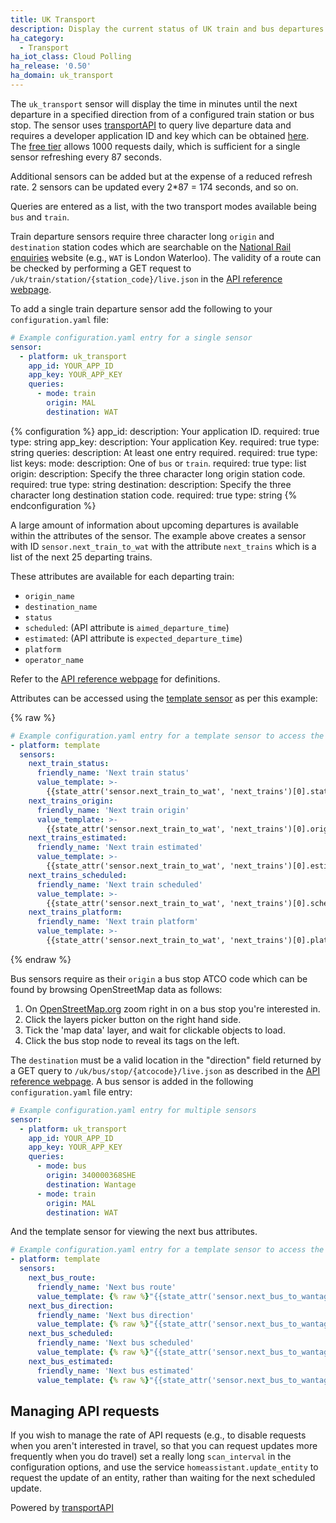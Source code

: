 ```yaml
---
title: UK Transport
description: Display the current status of UK train and bus departures.
ha_category:
  - Transport
ha_iot_class: Cloud Polling
ha_release: '0.50'
ha_domain: uk_transport
---
```


The `uk_transport` sensor will display the time in minutes until the next departure in a specified direction from of a configured train station or bus stop. The sensor uses [transportAPI](https://www.transportapi.com/) to query live departure data and requires a developer application ID and key which can be obtained [here](https://developer.transportapi.com/). The [free tier](https://www.transportapi.com/plans/) allows 1000 requests daily, which is sufficient for a single sensor refreshing every 87 seconds.

<div class='note warning'>

Additional sensors can be added but at the expense of a reduced refresh rate. 2 sensors can be updated every 2*87 = 174 seconds, and so on.

</div>

Queries are entered as a list, with the two transport modes available being `bus` and `train`.

Train departure sensors require three character long `origin` and `destination` station codes which are searchable on the [National Rail enquiries](https://www.nationalrail.co.uk/times_fares/ldb.aspx) website (e.g., `WAT` is London Waterloo). The validity of a route can be checked by performing a GET request to `/uk/train/station/{station_code}/live.json` in the [API reference webpage](https://developer.transportapi.com/docs?raml=https://transportapi.com/v3/raml/transportapi.raml#request_uk_train_station_station_code_live_json).

To add a single train departure sensor add the following to your `configuration.yaml` file:

```yaml
# Example configuration.yaml entry for a single sensor
sensor:
  - platform: uk_transport
    app_id: YOUR_APP_ID
    app_key: YOUR_APP_KEY
    queries:
      - mode: train
        origin: MAL
        destination: WAT
```

{% configuration %}
app_id:
  description: Your application ID.
  required: true
  type: string
app_key:
  description: Your application Key.
  required: true
  type: string
queries:
  description: At least one entry required.
  required: true
  type: list
  keys:
    mode:
      description: One of `bus` or `train`.
      required: true
      type: list
    origin:
      description: Specify the three character long origin station code.
      required: true
      type: string
    destination:
      description: Specify the three character long destination station code.
      required: true
      type: string
{% endconfiguration %}

A large amount of information about upcoming departures is available within the attributes of the sensor. The example above creates a sensor with ID `sensor.next_train_to_wat` with the attribute `next_trains` which is a list of the next 25 departing trains.

These attributes are available for each departing train:

- `origin_name`
- `destination_name`
- `status`
- `scheduled`: (API attribute is `aimed_departure_time`)
- `estimated`: (API attribute is `expected_departure_time`)
- `platform`
- `operator_name`

Refer to the [API reference webpage](https://developer.transportapi.com/docs?raml=https://transportapi.com/v3/raml/transportapi.raml##request_uk_train_station_station_code_live_json) for definitions.

Attributes can be accessed using the [template sensor](/integrations/template) as per this example:

{% raw %}

```yaml
# Example configuration.yaml entry for a template sensor to access the attributes of the next departing train.
- platform: template
  sensors:
    next_train_status:
      friendly_name: 'Next train status'
      value_template: >- 
        {{state_attr('sensor.next_train_to_wat', 'next_trains')[0].status}}
    next_trains_origin:
      friendly_name: 'Next train origin'
      value_template: >-
        {{state_attr('sensor.next_train_to_wat', 'next_trains')[0].origin_name}}
    next_trains_estimated:
      friendly_name: 'Next train estimated'
      value_template: >- 
        {{state_attr('sensor.next_train_to_wat', 'next_trains')[0].estimated}}
    next_trains_scheduled:
      friendly_name: 'Next train scheduled'
      value_template: >-
        {{state_attr('sensor.next_train_to_wat', 'next_trains')[0].scheduled}}
    next_trains_platform:
      friendly_name: 'Next train platform'
      value_template: >-
        {{state_attr('sensor.next_train_to_wat', 'next_trains')[0].platform}}
```

{% endraw %}

Bus sensors require as their `origin` a bus stop ATCO code which can be found by browsing OpenStreetMap data as
follows:

1. On [OpenStreetMap.org](https://www.openstreetmap.org/) zoom right in on a bus stop you're interested in.
2. Click the layers picker button on the right hand side.
3. Tick the 'map data' layer, and wait for clickable objects to load.
4. Click the bus stop node to reveal its tags on the left.

The `destination` must be a valid location in the "direction" field returned by a GET query to `/uk/bus/stop/{atcocode}/live.json` as described in the [API reference webpage](https://developer.transportapi.com/docs?raml=https://transportapi.com/v3/raml/transportapi.raml##bus_information). A bus sensor is added in the following `configuration.yaml` file entry:

```yaml
# Example configuration.yaml entry for multiple sensors
sensor:
  - platform: uk_transport
    app_id: YOUR_APP_ID
    app_key: YOUR_APP_KEY
    queries:
      - mode: bus
        origin: 340000368SHE
        destination: Wantage
      - mode: train
        origin: MAL
        destination: WAT
```

And the template sensor for viewing the next bus attributes.

```yaml
# Example configuration.yaml entry for a template sensor to access the attributes of the next departing bus.
- platform: template
  sensors:
    next_bus_route:
      friendly_name: 'Next bus route'
      value_template: {% raw %}"{{state_attr('sensor.next_bus_to_wantage', 'next_buses')[0].route}}"{% endraw %}
    next_bus_direction:
      friendly_name: 'Next bus direction'
      value_template: {% raw %}"{{state_attr('sensor.next_bus_to_wantage', 'next_buses')[0].direction}}"{% endraw %}
    next_bus_scheduled:
      friendly_name: 'Next bus scheduled'
      value_template: {% raw %}"{{state_attr('sensor.next_bus_to_wantage', 'next_buses')[0].scheduled}}"{% endraw %}
    next_bus_estimated:
      friendly_name: 'Next bus estimated'
      value_template: {% raw %}"{{state_attr('sensor.next_bus_to_wantage', 'next_buses')[0].estimated}}"{% endraw %}
```

## Managing API requests

If you wish to manage the rate of API requests (e.g., to disable requests when you aren't interested in travel, so that you can request updates more frequently when you do travel) set a really long `scan_interval` in the configuration options, and use the service `homeassistant.update_entity` to request the update of an entity, rather than waiting for the next scheduled update.

Powered by [transportAPI](https://www.transportapi.com/)
